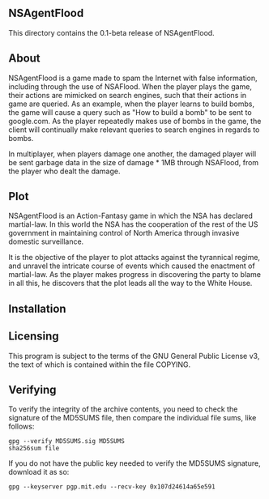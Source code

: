 NSAgentFlood
------------

This directory contains the 0.1-beta release of NSAgentFlood.

About
-----

NSAgentFlood is a game made to spam the Internet with false information, 
including through the use of NSAFlood. When the player plays the game, their 
actions are mimicked on search engines, such that their actions in game are 
queried. As an example, when the player learns to build bombs, the game will 
cause a query such as "How to build a bomb" to be sent to google.com. As the 
player repeatedly makes use of bombs in the game, the client will continually 
make relevant queries to search engines in regards to bombs.

In multiplayer, when players damage one another, the damaged player will be sent
 garbage data in the size of damage * 1MB through NSAFlood, from the player who 
dealt the damage.

Plot
----

NSAgentFlood is an Action-Fantasy game in which the NSA has declared 
martial-law. In this world the NSA has the cooperation of the rest of the US 
government in maintaining control of North America through invasive domestic 
surveillance.

It is the objective of the player to plot attacks against the tyrannical regime,
and unravel the intricate course of events which caused the enactment of 
martial-law. As the player makes progress in discovering the party to blame in 
all this, he discovers that the plot leads all the way to the White House.

Installation
------------

Licensing
---------

This program is subject to the terms of the GNU General Public License v3, the 
text of which is contained within the file COPYING.

Verifying
---------

To verify the integrity of the archive contents, you need to check the signature
 of the MD5SUMS file, then compare the individual file sums, like follows:

	gpg --verify MD5SUMS.sig MD5SUMS
	sha256sum file

If you do not have the public key needed to verify the MD5SUMS signature, 
download it as so:

	gpg --keyserver pgp.mit.edu --recv-key 0x107d24614a65e591
